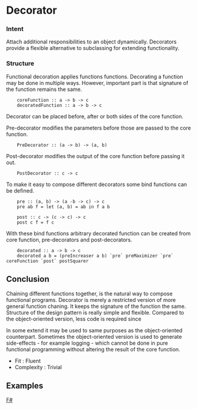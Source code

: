# Decorator


### Intent

Attach additional responsibilities to an object dynamically. Decorators provide a flexible alternative to subclassing for extending functionality.


### Structure

Functional decoration applies functions functions. Decorating a function may be done in multiple ways. However, important part is that signature of the function remains the same.

~~~~
    coreFunction :: a -> b -> c
    decoratedFunction :: a -> b -> c
~~~~

Decorator can be placed before, after or both sides of the core function. 

Pre-decorator modifies the parameters before those are passed to the core function.
~~~~
    PreDecorator :: (a -> b) -> (a, b)
~~~~

Post-decorator modifies the output of the core function before passing it out.
~~~~
    PostDecorator :: c -> c
~~~~

To make it easy to compose different decorators some bind functions can be defined.
~~~~
    pre :: (a, b) -> (a -b -> c) -> c
    pre ab f = let (a, b) = ab in f a b
    
    post :: c -> (c -> c) -> c
    post c f = f c
~~~~

With these bind functions arbitrary decorated function can be created from core function, pre-decorators and post-decorators.

~~~~
    decorated :: a -> b -> c
    decorated a b = (preIncreaser a b) `pre` preMaximizer `pre` coreFunction `post` postSquarer
~~~~
   

## Conclusion

Chaining different functions together, is the natural way to compose functional programs. Decorator is merely a restricted version of more general function chaning. It keeps the signature of the function the same. Structure of the design pattern is really simple and flexible. Compared to the object-oriented version, less code is required since

In some extend it may be used to same purposes as the object-oriented counterpart. Sometimes the object-oriented version is used to generate side-effects - for example logging - which cannot be done in pure functional programming without altering the result of the core function. 

- Fit : Fluent
- Complexity : Trivial


## Examples

[F#](decorator.fsx)

